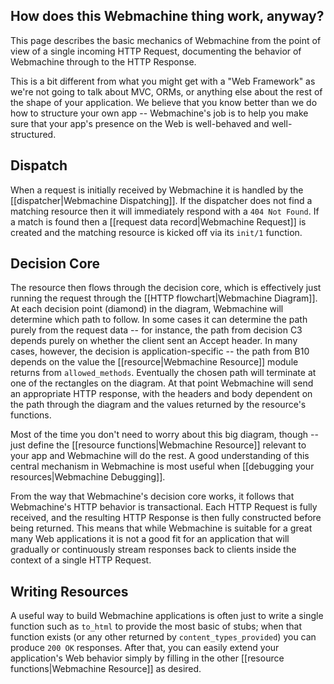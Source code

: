 ## How does this Webmachine thing work, anyway?

This page describes the basic mechanics of Webmachine from the point
of view of a single incoming HTTP Request, documenting the behavior of
Webmachine through to the HTTP Response.

<div class="info">
This is a bit different from what you might get with a "Web
Framework" as we're not going to talk about MVC, ORMs, or anything
else about the rest of the shape of your application. We believe that
you know better than we do how to structure your own app --
Webmachine's job is to help you make sure that your app's presence on
the Web is well-behaved and well-structured.
</div>

## Dispatch

When a request is initially received by Webmachine it is handled by
the [[dispatcher|Webmachine Dispatching]]. If the dispatcher
does not find a matching resource then it will immediately respond
with a `404 Not Found`. If a match is found then a [[request data
record|Webmachine Request]] is created and the matching
resource is kicked off via its `init/1` function.

## Decision Core

The resource then flows through the decision core, which is
effectively just running the request through the [[HTTP
flowchart|Webmachine Diagram]]. At each decision point (diamond) in
the diagram, Webmachine will determine which path to follow. In some
cases it can determine the path purely from the request data -- for
instance, the path from decision C3 depends purely on whether the
client sent an Accept header. In many cases, however, the decision is
application-specific -- the path from B10 depends on the value the
[[resource|Webmachine Resource]] module returns from
`allowed_methods`. Eventually the chosen path will terminate at one of
the rectangles on the diagram. At that point Webmachine will send an
appropriate HTTP response, with the headers and body dependent on the
path through the diagram and the values returned by the resource's
functions.

Most of the time you don't need to worry about this big diagram,
though -- just define the [[resource
functions|Webmachine Resource]] relevant to your app and Webmachine
will do the rest. A good understanding of this central mechanism in
Webmachine is most useful when [[debugging your
resources|Webmachine Debugging]].

From the way that Webmachine's decision core works, it follows that
Webmachine's HTTP behavior is transactional. Each HTTP Request is
fully received, and the resulting HTTP Response is then fully
constructed before being returned. This means that while Webmachine is
suitable for a great many Web applications it is not a good fit for an
application that will gradually or continuously stream responses back
to clients inside the context of a single HTTP Request.

## Writing Resources

A useful way to build Webmachine applications is often just to write a
single function such as `to_html` to provide the most basic of stubs;
when that function exists (or any other returned by
`content_types_provided`) you can produce `200 OK` responses. After
that, you can easily extend your application's Web behavior simply by
filling in the other [[resource functions|Webmachine Resource]] as
desired.

